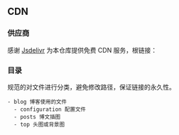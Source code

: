 ## CDN

### 供应商

感谢 [Jsdelivr](https://www.jsdelivr.com/) 为本仓库提供免费 CDN 服务，根链接：

### 目录

规范的对文件进行分类，避免修改路径，保证链接的永久性。

```directory
- blog 博客使用的文件
  - configuration 配置文件
  - posts 博文插图
  - top 头图或背景图
```

